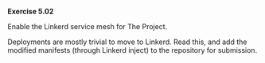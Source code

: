 **Exercise 5.02**

 Enable the Linkerd service mesh for The Project.

Deployments are mostly trivial to move to Linkerd. 
Read this, and add the modified manifests (through Linkerd inject) to the repository for submission.